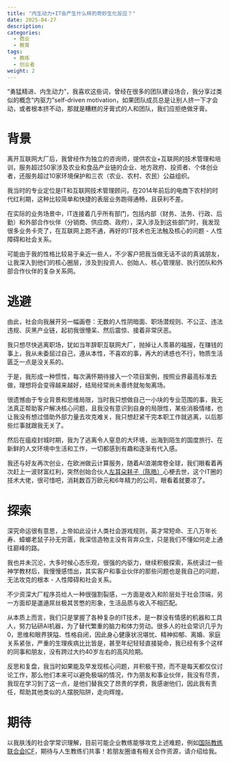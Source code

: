 ```yaml
---
title: "内生动力+IT会产生什么样的奇妙生化反应？"
date: 2025-04-27
description:
categories:
  - 商业
  - 教育
tags:
  - 教练
  - 创业者
weight: 2
---
```



“勇猛精进、内生动力”，我喜欢这些词，曾经在很多的团队建设场合，我分享过类似的概念“内驱力”self-driven motivation，如果团队成员总是让别人挤一下才会动，或者根本挤不动，那就是糟糕的牙膏式的人和团队，我们应拒绝做牙膏。

# 背景

离开互联网大厂后，我曾经作为独立的咨询师，提供农业+互联网的技术管理和培训，服务超过50家涉及农业和食品产业链的企业、地方政府、投资者、个体创业者，还服务超过10家环境保护和三农（农业、农村、农民）公益组织。

我当时的专业定位是IT和互联网技术管理顾问，在2014年前后的电商下农村的时代红利期，这种比较简单和快捷的表层业务跑得通畅，且获利不差。

在实际的业务场景中，IT连接着几乎所有部门，包括内部（财务、法务、行政、后勤）和外部合作伙伴（分销商、供应商、政府），深入涉及到这些部门时，我发现很多业务卡壳了，在互联网上跑不通，再好的IT技术也无法触及核心的问题 - 人性障碍和社会关系。

可能由于我的性格比较易于亲近一些人，不少客户把我当做无话不谈的真诚朋友，让我深入到他们的核心圈层，涉及到投资人、创始人、核心管理层、执行团队和外部合作伙伴的复杂关系网。

# 逃避

由此，社会向我展开另一幅画卷：无数的人性阴暗面、职场潜规则、不公正、违法违规、灰黑产业链，起初我很懵呆、然后震惊、接着非常厌恶。

我只想尽快逃离职场，犹如当年辞职互联网大厂，抛掉让人羡慕的福报，在赚钱的事上，我从未委屈过自己，遵从本性，不喜欢的事，再大的诱惑也不行，物质生活匮乏一点是没关系的。

于是，我形成一种惯性，每次满怀期待接入一个项目案例，按照业界最高标准去做，理想将会变得越来越好，结局经常尚未善终就匆匆离场。

很遗憾由于专业背景和思维局限，当时我只想做自己一小块的专业范围的事，我无法真正帮助客户解决核心问题，且我没有意识到自身的局限性，某些消极情绪，也让我没有想过借助外部力量去攻克难关，我只想赶紧干完本职工作就逃离，以后那些烂事就跟我无关了。

然后在瘟疫封城时期，我为了逃离令人窒息的大环境，出海到陌生的国度旅行、在新鲜的人文环境中生活和工作，一切都感到有趣和逐渐有代入感。

我还与好友再次创业，在欧洲做云计算服务，随着AI浪潮席卷全球，我们眼看着再次赶上一波财富红利，突然创始合伙人[左耳朵耗子（陈皓）](https://coolshell.cn/haoel)心梗去世，这个IT圈的技术大佬，很可惜吧，消耗数百万欧元和6年精力的公司，眼看着就要凉了。

# 探索

深究命运很有意思，上帝如此设计人类社会游戏规则，英才常短命、王八万年长寿、蟑螂老鼠子孙无穷匮，我深信造物主没有背弃众生，只是我们不懂如何走上通往巅峰的路。

我也并未沉沦，大多时候心态乐观，很强的内驱力，继续积极探索，系统读过一些神学教材后，我慢慢感悟出，其实客户和事业伙伴的那些问题也是我自己的问题，无法攻克的根本 - 人性障碍和社会关系。

不少资深大厂程序员给人一种很强割裂感，一方面是收入和阶层处于社会顶端，另一方面却是邋遢屌丝极其苦憋的形象，生活品质与收入不相匹配。

从本质上而言，我们只是掌握了各种复杂的IT技术，是一群没有情感的机器和工具人，努力钻研AI机器，为了替代繁重的脑力和体力劳动。很多人的社会常识几乎为0，思维和眼界狭隘、性格自闭，因此身心健康状况堪忧、精神抑郁、离婚、家庭关系紧张，严重的生理疾病比比皆是，甚至年纪轻轻直接毙命，我已经有多个这样的同事和朋友，没有跨过大约40岁左右的高风险期。

反思和复盘，我当时如果能及早发现核心问题，并积极干预，而不是每天都仅仅讨论工作，那么他们本来可以避免极端的情况，作为朋友和事业伙伴，我没有尽责，我现在学习到了这一点，是他们替我交了昂贵的学费，我感谢他们，因此我有责任，帮助其他类似的人摆脱陷阱，走向辉煌。

# 期待

以我肤浅的社会学常识理解，目前可能企业教练能够攻克上述难题，例如[国际教练联合会ICF](https://coachingfederation.org/)，期待与人生教练们共事！若朋友圈谁有相关合作资源，请介绍给我。

